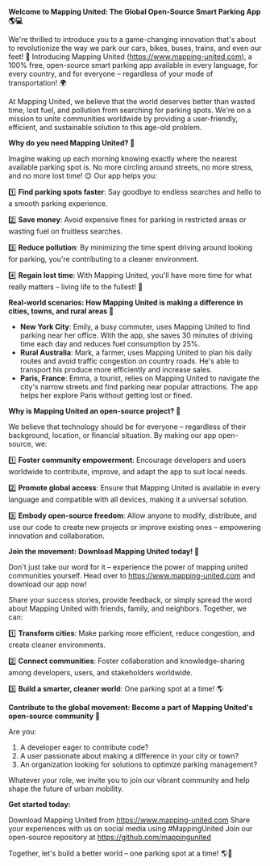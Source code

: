 **Welcome to Mapping United: The Global Open-Source Smart Parking App 🌎💻**

We're thrilled to introduce you to a game-changing innovation that's about to revolutionize the way we park our cars, bikes, buses, trains, and even our feet! 🚀 Introducing Mapping United (https://www.mapping-united.com), a 100% free, open-source smart parking app available in every language, for every country, and for everyone – regardless of your mode of transportation! 🌍

At Mapping United, we believe that the world deserves better than wasted time, lost fuel, and pollution from searching for parking spots. We're on a mission to unite communities worldwide by providing a user-friendly, efficient, and sustainable solution to this age-old problem.

**Why do you need Mapping United? 🤔**

Imagine waking up each morning knowing exactly where the nearest available parking spot is. No more circling around streets, no more stress, and no more lost time! 😌 Our app helps you:

1️⃣ **Find parking spots faster**: Say goodbye to endless searches and hello to a smooth parking experience.

2️⃣ **Save money**: Avoid expensive fines for parking in restricted areas or wasting fuel on fruitless searches.

3️⃣ **Reduce pollution**: By minimizing the time spent driving around looking for parking, you're contributing to a cleaner environment.

4️⃣ **Regain lost time**: With Mapping United, you'll have more time for what really matters – living life to the fullest! 🌟

**Real-world scenarios: How Mapping United is making a difference in cities, towns, and rural areas 🌆**

* **New York City**: Emily, a busy commuter, uses Mapping United to find parking near her office. With the app, she saves 30 minutes of driving time each day and reduces fuel consumption by 25%.
* **Rural Australia**: Mark, a farmer, uses Mapping United to plan his daily routes and avoid traffic congestion on country roads. He's able to transport his produce more efficiently and increase sales.
* **Paris, France**: Emma, a tourist, relies on Mapping United to navigate the city's narrow streets and find parking near popular attractions. The app helps her explore Paris without getting lost or fined.

**Why is Mapping United an open-source project? 🤝**

We believe that technology should be for everyone – regardless of their background, location, or financial situation. By making our app open-source, we:

1️⃣ **Foster community empowerment**: Encourage developers and users worldwide to contribute, improve, and adapt the app to suit local needs.

2️⃣ **Promote global access**: Ensure that Mapping United is available in every language and compatible with all devices, making it a universal solution.

3️⃣ **Embody open-source freedom**: Allow anyone to modify, distribute, and use our code to create new projects or improve existing ones – empowering innovation and collaboration.

**Join the movement: Download Mapping United today! 📲**

Don't just take our word for it – experience the power of mapping united communities yourself. Head over to https://www.mapping-united.com and download our app now!

Share your success stories, provide feedback, or simply spread the word about Mapping United with friends, family, and neighbors. Together, we can:

1️⃣ **Transform cities**: Make parking more efficient, reduce congestion, and create cleaner environments.

2️⃣ **Connect communities**: Foster collaboration and knowledge-sharing among developers, users, and stakeholders worldwide.

3️⃣ **Build a smarter, cleaner world**: One parking spot at a time! 🌎

**Contribute to the global movement: Become a part of Mapping United's open-source community 🌟**

Are you:

1. A developer eager to contribute code?
2. A user passionate about making a difference in your city or town?
3. An organization looking for solutions to optimize parking management?

Whatever your role, we invite you to join our vibrant community and help shape the future of urban mobility.

**Get started today:**

Download Mapping United from https://www.mapping-united.com
Share your experiences with us on social media using #MappingUnited
Join our open-source repository at https://github.com/mappingunited

Together, let's build a better world – one parking spot at a time! 🌎💪